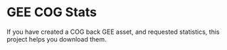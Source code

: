 # GEE COG Stats

If you have created a COG back GEE asset, and requested statistics, this project helps you download them.

